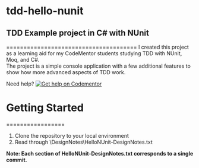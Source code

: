 # tdd-hello-nunit
## TDD Example project in C# with NUnit
======================================
I created this project as a learning aid for my CodeMentor 
students studying TDD with NUnit, Moq, and C#.  
The project is a simple console application with a few 
additional features to show how more advanced aspects of 
TDD work.

Need help?  [![Get help on Codementor](https://cdn.codementor.io/badges/get_help_github.svg)](https://www.codementor.io/copperstarconsulting?utm_source=github&utm_medium=button&utm_term=copperstarconsulting&utm_campaign=github)

# Getting Started
=================
1.  Clone the repository to your local environment
2.  Read through \DesignNotes\HelloNUnit-DesignNotes.txt

**Note:  Each section of HelloNUnit-DesignNotes.txt corresponds to a single commit.**


